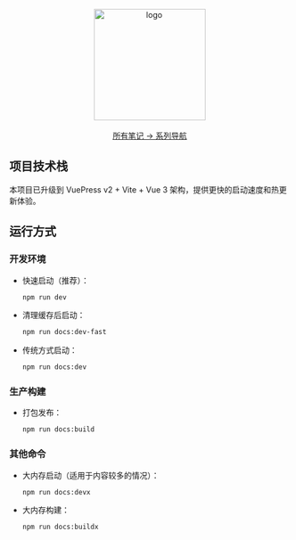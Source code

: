 <p align="center">
  <a href="https://github.com/zq99299/repository-summary" target="_blank">
     <img width="200" src="./docs/.vuepress/public/mlogo.svg" alt="logo">
  </a>
  <br/>
  <br/>
  <a href="https://github.com/zq99299/repository-summary" target="_blank"> 
    所有笔记 → 系列导航
  </a>
</p>



## 项目技术栈

本项目已升级到 VuePress v2 + Vite + Vue 3 架构，提供更快的启动速度和热更新体验。

## 运行方式

### 开发环境

- 快速启动（推荐）：
  ```bash
  npm run dev
  ```

- 清理缓存后启动：
  ```bash
  npm run docs:dev-fast
  ```

- 传统方式启动：
  ```bash
  npm run docs:dev
  ```

### 生产构建

- 打包发布：
  ```bash
  npm run docs:build
  ```

### 其他命令

- 大内存启动（适用于内容较多的情况）：
  ```bash
  npm run docs:devx
  ```

- 大内存构建：
  ```bash
  npm run docs:buildx
  ```